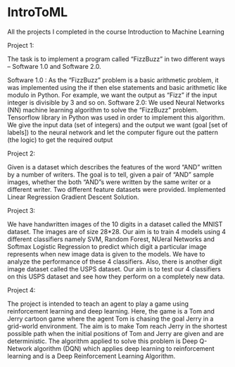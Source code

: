 # IntroToML
All the projects I completed in the course Introduction to Machine Learning

Project 1: 

The task is to implement a program called “FizzBuzz” in two different ways – Software 1.0 and
Software 2.0.

Software 1.0 : As the “FizzBuzz” problem is a basic arithmetic problem, it was implemented using the if then
else statements and basic arithmetic like modulo in Python. For example, we want the output as
“Fizz” if the input integer is divisible by 3 and so on.
Software 2.0: We used Neural Networks (NN) machine learning algorithm to solve the “FizzBuzz” problem.
Tensorflow library in Python was used in order to implement this algorithm. We give the input
data (set of integers) and the output we want (goal [set of labels]) to the neural network and let
the computer figure out the pattern (the logic) to get the required output

Project 2:

Given is a dataset which describes the features of the word “AND” written by a number of
writers. The goal is to tell, given a pair of “AND” sample images, whether the both “AND”s
were written by the same writer or a different writer. Two different feature datasets were provided. 
Implemented Linear Regression Gradient Descent Solution.

Project 3:

We have handwritten images of the 10 digits in a dataset called the MNIST dataset. The images are of
size 28*28. Our aim is to train 4 models using 4 different classifiers namely SVM, Random Forest, NUeral
Networks and Softmax Logistic Regression to predict which digit a particular image represents when
new image data is given to the models. We have to analyze the performance of these 4 classifiers. Also,
there is another digit image dataset called the USPS dataset. Our aim is to test our 4 classifiers on this
USPS dataset and see how they perform on a completely new data.

Project 4: 

The project is intended to teach an agent to play a game using reinforcement learning and deep
learning. Here, the game is a Tom and Jerry cartoon game where the agent Tom is chasing the goal Jerry
in a grid-world environment. The aim is to make Tom reach Jerry in the shortest possible path when the
initial positions of Tom and Jerry are given and are deterministic. The algorithm applied to solve this
problem is Deep Q-Network algorithm (DQN) which applies deep learning to reinforcement learning and
is a Deep Reinforcement Learning Algorithm. 
